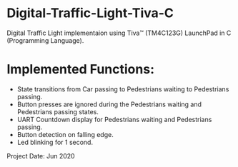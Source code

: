 # Digital-Traffic-Light-Tiva-C

Digital Traffic Light implementaion using Tiva™ (TM4C123G) LaunchPad in C (Programming Language).

# Implemented Functions:

- State transitions from Car passing to Pedestrians waiting to Pedestrians passing.
- Button presses are ignored during the Pedestrians waiting and Pedestrians passing states.
- UART Countdown display for Pedestrians waiting and Pedestrians passing.
- Button detection on falling edge.
- Led blinking for 1 second.

Project Date: Jun 2020
